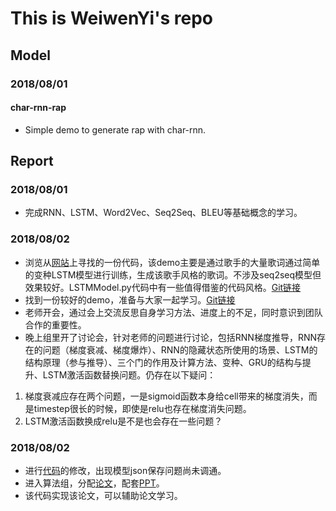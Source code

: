 # This is WeiwenYi's repo

## Model
### 2018/08/01
#### char-rnn-rap
* Simple demo to generate rap with char-rnn.

## Report
### 2018/08/01
* 完成RNN、LSTM、Word2Vec、Seq2Seq、BLEU等基础概念的学习。
### 2018/08/02
* 浏览从[网站](encore.ai)上寻找的一份代码，该demo主要是通过歌手的大量歌词通过简单的变种LSTM模型进行训练，生成该歌手风格的歌词。不涉及seq2seq模型但效果较好。LSTMModel.py代码中有一些值得借鉴的代码风格。[Git链接](https://github.com/dyelax/encore.ai)  
* 找到一份较好的demo，准备与大家一起学习。[Git链接](https://github.com/Disiok/poetry-seq2seq)  
* 老师开会，通过会上交流反思自身学习方法、进度上的不足，同时意识到团队合作的重要性。  
* 晚上组里开了讨论会，针对老师的问题进行讨论，包括RNN梯度推导，RNN存在的问题（梯度衰减、梯度爆炸）、RNN的隐藏状态所使用的场景、LSTM的结构原理（参与推导）、三个门的作用及计算方法、变种、GRU的结构与提升、LSTM激活函数替换问题。仍存在以下疑问：  
1. 梯度衰减应存在两个问题，一是sigmoid函数本身给cell带来的梯度消失，而是timestep很长的时候，即使是relu也存在梯度消失问题。  
1. LSTM激活函数换成relu是不是也会存在一些问题？  
### 2018/08/02
* 进行[代码](https://github.com/Disiok/poetry-seq2seq)的修改，出现模型json保存问题尚未调通。  
* 进入算法组，分配[论文](https://arxiv.org/abs/1610.09889)，配套[PPT](https://cs.uwaterloo.ca/~mli/Simon_Vera.pdf)。
* 该代码实现该论文，可以辅助论文学习。